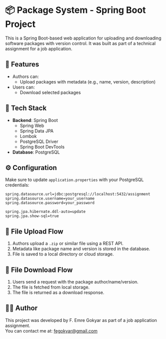 # 📦 Package System - Spring Boot Project

This is a Spring Boot-based web application for uploading and downloading software packages with version control. It was built as part of a technical assignment for a job application.

## 🚀 Features

- Authors can:
  - Upload packages with metadata (e.g., name, version, description)
- Users can:
  - Download selected packages

## 💠 Tech Stack

- **Backend**: Spring Boot
  - Spring Web
  - Spring Data JPA
  - Lombok
  - PostgreSQL Driver
  - Spring Boot DevTools
- **Database**: PostgreSQL

## ⚙️ Configuration

Make sure to update `application.properties` with your PostgreSQL credentials:

```properties
spring.datasource.url=jdbc:postgresql://localhost:5432/assignment
spring.datasource.username=your_username
spring.datasource.password=your_password

spring.jpa.hibernate.ddl-auto=update
spring.jpa.show-sql=true
```

## 🛄 File Upload Flow

1. Authors upload a `.zip` or similar file using a REST API.
2. Metadata like package name and version is stored in the database.
3. File is saved to a local directory or cloud storage.

## 🛅 File Download Flow

1. Users send a request with the package author/name/version.
2. The file is fetched from local storage.
3. The file is returned as a download response.


## 👨‍💼 Author

This project was developed by F. Emre Gokyar as part of a job application assignment.  
You can contact me at: fegokyar@gmail.com

